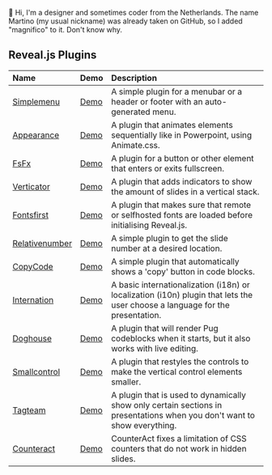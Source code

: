 👋 Hi, I'm a designer and sometimes coder from the Netherlands. The name Martino (my usual nickname) was already taken on GitHub, so I added "magnifico" to it. Don't know why.


## Reveal.js Plugins

|Name|Demo|Description|
|:------------- |:------------- |:-------------|
| [Simplemenu](https://github.com/martinomagnifico/reveal.js-simplemenu) | [Demo](https://martinomagnifico.github.io/reveal.js-simplemenu/demo.html) | A simple plugin for a menubar or a header or footer with an auto-generated menu. |
| [Appearance](https://github.com/martinomagnifico/reveal.js-appearance) | [Demo](https://martinomagnifico.github.io/reveal.js-appearance/demo.html) | A plugin that animates elements sequentially like in Powerpoint, using Animate.css. |
| [FsFx](https://github.com/Martinomagnifico/reveal.js-fsfx) | [Demo](https://martinomagnifico.github.io/reveal.js-fsfx/demo.html) | A plugin for a button or other element that enters or exits fullscreen. |
| [Verticator](https://github.com/Martinomagnifico/reveal.js-verticator) | [Demo](https://martinomagnifico.github.io/reveal.js-verticator/demo.html) | A plugin that adds indicators to show the amount of slides in a vertical stack. |
| [Fontsfirst](https://github.com/Martinomagnifico/reveal.js-fontsfirst) | [Demo](https://martinomagnifico.github.io/reveal.js-fontsfirst/demo.html) | A plugin that makes sure that remote or selfhosted fonts are loaded before initialising Reveal.js. |
| [Relativenumber](https://github.com/martinomagnifico/reveal.js-relativenumber) | [Demo](https://martinomagnifico.github.io/reveal.js-relativenumber/demo.html) | A simple plugin to get the slide number at a desired location. |
| [CopyCode](https://github.com/Martinomagnifico/reveal.js-copycode) | [Demo](https://martinomagnifico.github.io/reveal.js-copycode/demo.html) | A simple plugin that automatically shows a 'copy' button in code blocks. |
| [Internation](https://github.com/Martinomagnifico/reveal.js-internation) | [Demo](https://martinomagnifico.github.io/reveal.js-internation/demo.html) | A basic internationalization (i18n) or localization (i10n) plugin that lets the user choose a language for the presentation. |
| [Doghouse](https://github.com/Martinomagnifico/reveal.js-doghouse) | [Demo](https://martinomagnifico.github.io/reveal.js-doghouse/demo.html) | A plugin that will render Pug codeblocks when it starts, but it also works with live editing. |
| [Smallcontrol](https://github.com/Martinomagnifico/reveal.js-smallcontrol) | [Demo](https://martinomagnifico.github.io/reveal.js-smallcontrol/demo.html) | A plugin that restyles the controls to make the vertical control elements smaller. |
| [Tagteam](https://github.com/Martinomagnifico/reveal.js-tagteam) | [Demo](https://martinomagnifico.github.io/reveal.js-tagteam/demo.html) | A plugin that is used to dynamically show only certain sections in presentations when you don't want to show everything. |
| [Counteract](https://github.com/Martinomagnifico/reveal.js-counteract) | [Demo](https://martinomagnifico.github.io/reveal.js-counteract/demo.html) | CounterAct fixes a limitation of CSS counters that do not work in hidden slides. |

